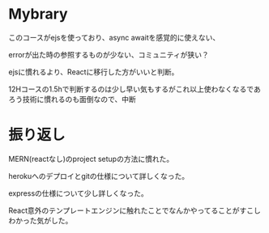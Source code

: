 # Mybrary

このコースがejsを使っており、async awaitを感覚的に使えない、

errorが出た時の参照するものが少ない、コミュニティが狭い？

ejsに慣れるより、Reactに移行した方がいいと判断。

12Hコースの1.5hで判断するのは少し早い気もするがこれ以上使わなくなるであろう技術に慣れるのも面倒なので、中断

# 振り返し
MERN(reactなし)のproject setupの方法に慣れた。

herokuへのデプロイとgitの仕様について詳しくなった。

expressの仕様について少し詳しくなった。

React意外のテンプレートエンジンに触れたことでなんかやってることがすこしわかった気がした。